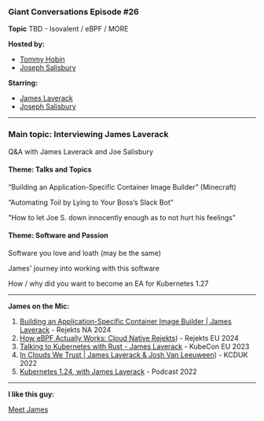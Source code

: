 ### Giant Conversations Episode #26

**Topic** 
TBD - Isovalent / eBPF / MORE 

**Hosted by:** 

* [Tommy Hobin](https://twitter.com/tommyhobin)
* [Joseph Salisbury](https://twitter.com/salisbury_joe)

**Starring:** 

* [James Laverack](https://bsky.app/profile/jamesl.bsky.social)
* [Joseph Salisbury](https://twitter.com/salisbury_joe)


------------------------------------------------------------------------------------------------------------------------------
### Main topic: Interviewing James Laverack

Q&A with James Laverack and Joe Salisbury

#### Theme: Talks and Topics

“Building an Application-Specific Container Image Builder” (Minecraft)

“Automating Toil by Lying to Your Boss’s Slack Bot”

"How to let Joe S. down innocently enough as to not hurt his feelings"

#### Theme: Software and Passion

Software you love and loath (may be the same)

James' journey into working with this software

How / why did you want to become an EA for Kubernetes 1.27




------------------------------------------------------------------------------------------------------------------------------
**James on the Mic:**

1. [Building an Application-Specific Container Image Builder | James Laverack](https://www.youtube.com/watch?v=NAgxyyL-7LI) - Rejekts NA 2024
2. [How eBPF Actually Works: Cloud Native Rejekts](https://youtu.be/3GiNT44M1m4?si=gHT66qkijaniI353)) - Rejekts EU 2024
3. [Talking to Kubernetes with Rust - James Laverack](https://www.youtube.com/watch?v=Kp6GQjZixPE) - KubeCon EU 2023
4. [In Clouds We Trust | James Laverack & Josh Van Leeuween](https://www.youtube.com/watch?v=EaSfAf1ynA0)) - KCDUK 2022
5. [Kubernetes 1.24, with James Laverack](https://kubernetespodcast.com/episode/178-kubernetes-1.24/) - Podcast 2022 

------------------------------------------------------------------------------------------------------------------------------
**I like this guy:**

[Meet James](https://laverack.dev/)


